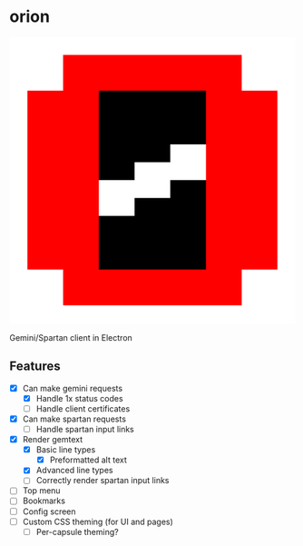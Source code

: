 # orion

![orion logo. a red pixelart O has 3 white dots inside of it, representing the stars in Orion's belt.](build/icon.png)

Gemini/Spartan client in Electron

## Features

 - [x] Can make gemini requests
     - [x] Handle 1x status codes
     - [ ] Handle client certificates
 - [x] Can make spartan requests
     - [ ] Handle spartan input links
 - [x] Render gemtext
     - [x] Basic line types
         - [x] Preformatted alt text
     - [x] Advanced line types
     - [ ] Correctly render spartan input links
 - [ ] Top menu
 - [ ] Bookmarks
 - [ ] Config screen
 - [ ] Custom CSS theming (for UI and pages)
     - [ ] Per-capsule theming?

